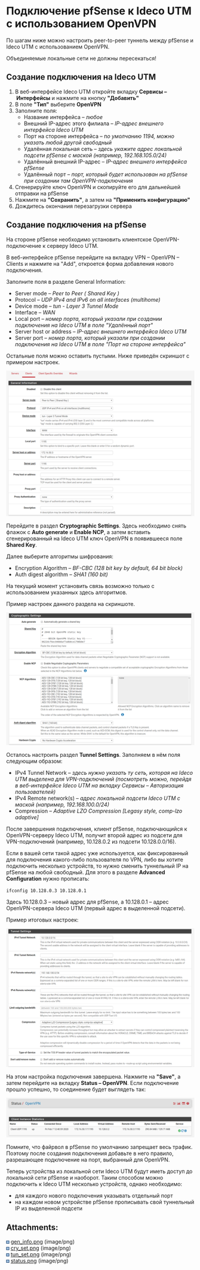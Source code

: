 # Подключение pfSense к Ideco UTM с использованием OpenVPN

По шагам ниже можно настроить peer-to-peer туннель между pfSense и Ideco
UTM с использованием OpenVPN.

<div>

<div>

Объединяемые локальные сети не должны пересекаться\!

</div>

</div>

## Создание подключения на Ideco UTM

1.  В веб-интерфейсе Ideco UTM откройте вкладку **Сервисы
    – Интерфейсы** и нажмите на кнопку **"Добавить"**
2.  В поле **"Тип"** выберите **OpenVPN**
3.  Заполните поля:
      - Название интерфейса – л*юбое*
      - Внешний IP-адрес этого филиала – *IP-адрес внешнего интерфейса
        Ideco UTM*
      - Порт на стороне интерфейса – п*о умолчанию 1194, можно указать
        любой другой свободный*
      - Удалённая локальная сеть – *здесь укажите адрес локальной
        подсети pfSense с маской (например, 192.168.105.0/24)*
      - Удалённый внешний IP-адрес – *IP-адрес внешнего интерфейса
        pfSense*
      - Удалённый порт – *порт, который будет использован на pfSense при
        создании там OpenVPN-подключения*
4.  Сгенерируйте ключ OpenVPN и скопируйте его для дальнейшей отправки
    на pfSense
5.  Нажмите на **"Сохранить"**, а затем на **"Применить конфигурацию"**
6.  Дождитесь окончания перезагрузки сервера

## Создание подключения на pfSense

На стороне pfSense необходимо установить клиентское OpenVPN-подключение
к серверу Ideco UTM.

В веб-интерфейсе pfSense перейдите на вкладку VPN – OpenVPN – Clients и
нажмите на "Add", откроется форма добавления нового подключения.

Заполните поля в разделе General Information:

  - Server mode – *Peer to Peer ( Shared Key )*
  - Protocol – *UDP IPv4 and IPv6 on all interfaces (multihome)*
  - Device mode – *tun - Layer 3 Tunnel Mode*
  - Interface – *WAN*
  - Local port – *номер порта, который указали при создании подключения
    на Ideco UTM в поле "Удалённый порт"*
  - Server host or address – *IP-адрес внешнего интерфейса Ideco UTM*
  - Server port – *номер порта, который указали при создании подключения
    на Ideco UTM в поле "Порт на стороне интерфейса"*

Остальные поля можно оставить пустыми. Ниже приведён скриншот с примером
настроек.

![](attachments/15564806/15564802.png)

Перейдите в раздел **Cryptographic Settings**. Здесь необходимо снять
флажок с **Auto generate** и **Enable NCP**, а затем вставить
сгенерированный на Ideco UTM ключ OpenVPN в появившееся поле
**Shared Key**.

Далее выберите алгоритмы шифрования:

  - Encryption Algorithm – *BF-CBC (128 bit key by default, 64 bit
    block)*
  - Auth digest algorithm – *SHA1 (160 bit)*

<div>

<div>

На текущий момент установить связь возможно только с использованием
указанных здесь алгоритмов.

</div>

</div>

Пример настроек данного раздела на скриншоте.

![](attachments/15564806/15564803.png)

Осталось настроить раздел **Tunnel Settings**. Заполняем в нём поля
следующим образом:

  - IPv4 Tunnel Network – *здесь нужно указать ту сеть, которая на Ideco
    UTM выделена для VPN-подключений (посмотреть можно, перейдя в
    веб-интерфейсе Ideco UTM на вкладку Сервисы – Авторизация
    пользователей)*
  - IPv4 Remote network(s) – *адрес локальной подсети Ideco UTM с маской
    (например, 192.168.100.0/24)*
  - Compression – *Adaptive LZO Compression \[Legasy style, comp-lzo
    adaptive\]*

После завершения подключения, клиент pfSense, подключающийся к
OpenVPN-серверу Ideco UTM, получит второй адрес из подсети для
VPN-подключений (например, 10.128.0.2 из подсети 10.128.0.0/16).

<div>

<div>

Если в вашей сети такой адрес уже используется, как фиксированный для
подключения какого-либо пользователя по VPN, либо вы хотите
подключить несколько устройств, то нужно сменить туннельный IP
на pfSense на любой свободный. Для этого в разделе **Advanced
Configuration** нужно прописать:

`ifconfig 10.128.0.3 10.128.0.1`

Здесь 10.128.0.3 – новый адрес для pfSense, а 10.128.0.1 – адрес
OpenVPN-сервера Ideco UTM (первый адрес в выделенной подсети).

</div>

</div>

Пример итоговых настроек:

![](attachments/15564806/15564804.png)

На этом настройка подключения завершена. Нажмите на **"Save"**, а затем
перейдите на вкладку **Status – OpenVPN**. Если подключение прошло
успешно, то соединение будет выглядеть так:

![](attachments/15564806/15564805.png)

<div>

<div>

Помните, что файрвол в pfSense по умолчанию запрещает весь трафик.
Поэтому после создания подключения добавьте в него правило,
разрешающее подключение на порт, выбранный для OpenVPN.

</div>

</div>

Теперь устройства из локальной сети Ideco UTM будут иметь доступ до
локальной сети pfSense и наоборот. Таким способом можно подключить
к Ideco UTM несколько устройств, однако необходимо:

  - для каждого нового подключения указывать отдельный порт
  - на каждом новом устройстве pfSense прописывать свой туннельный IP из
    выделенной подсети

<div class="pageSectionHeader">

## Attachments:

</div>

<div class="greybox" data-align="left">

![](images/icons/bullet_blue.gif)
[gen\_info.png](attachments/15564806/15564802.png) (image/png)  
![](images/icons/bullet_blue.gif)
[cry\_set.png](attachments/15564806/15564803.png) (image/png)  
![](images/icons/bullet_blue.gif)
[tun\_set.png](attachments/15564806/15564804.png) (image/png)  
![](images/icons/bullet_blue.gif)
[status.png](attachments/15564806/15564805.png) (image/png)  

</div>
